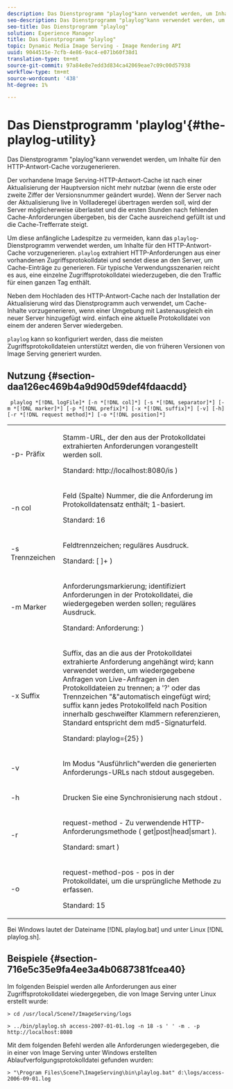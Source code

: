 ```yaml
---
description: Das Dienstprogramm "playlog"kann verwendet werden, um Inhalte für den HTTP-Antwort-Cache vorzugenerieren.
seo-description: Das Dienstprogramm "playlog"kann verwendet werden, um Inhalte für den HTTP-Antwort-Cache vorzugenerieren.
seo-title: Das Dienstprogramm "playlog"
solution: Experience Manager
title: Das Dienstprogramm "playlog"
topic: Dynamic Media Image Serving - Image Rendering API
uuid: 9044515e-7cfb-4e86-9ac4-e071b60f38d1
translation-type: tm+mt
source-git-commit: 97a84e8e7edd3d834ca42069eae7c09c00d57938
workflow-type: tm+mt
source-wordcount: '438'
ht-degree: 1%

---
```



# Das Dienstprogramm &#39;playlog&#39;{#the-playlog-utility}

Das Dienstprogramm &quot;playlog&quot;kann verwendet werden, um Inhalte für den HTTP-Antwort-Cache vorzugenerieren.

Der vorhandene Image Serving-HTTP-Antwort-Cache ist nach einer Aktualisierung der Hauptversion nicht mehr nutzbar (wenn die erste oder zweite Ziffer der Versionsnummer geändert wurde). Wenn der Server nach der Aktualisierung live in Vollladeregel übertragen werden soll, wird der Server möglicherweise überlastet und die ersten Stunden nach fehlenden Cache-Anforderungen übergeben, bis der Cache ausreichend gefüllt ist und die Cache-Trefferrate steigt.

Um diese anfängliche Ladespitze zu vermeiden, kann das `playlog`-Dienstprogramm verwendet werden, um Inhalte für den HTTP-Antwort-Cache vorzugenerieren. `playlog` extrahiert HTTP-Anforderungen aus einer vorhandenen Zugriffsprotokolldatei und sendet diese an den Server, um Cache-Einträge zu generieren. Für typische Verwendungsszenarien reicht es aus, eine einzelne Zugriffsprotokolldatei wiederzugeben, die den Traffic für einen ganzen Tag enthält.

Neben dem Hochladen des HTTP-Antwort-Cache nach der Installation der Aktualisierung wird das Dienstprogramm auch verwendet, um Cache-Inhalte vorzugenerieren, wenn einer Umgebung mit Lastenausgleich ein neuer Server hinzugefügt wird. einfach eine aktuelle Protokolldatei von einem der anderen Server wiedergeben.

`playlog` kann so konfiguriert werden, dass die meisten Zugriffsprotokolldateien unterstützt werden, die von früheren Versionen von Image Serving generiert wurden.

## Nutzung {#section-daa126ec469b4a9d90d59def4fdaacdd}

` playlog *[!DNL logFile]* [-n *[!DNL col]*] [-s *[!DNL separator]*] [-m *[!DNL marker]*] [-p *[!DNL prefix]*] [-x *[!DNL suffix]*] [-v] [-h] [-r *[!DNL request method]*] [-o *[!DNL position]*]`

<table id="simpletable_39B9638BCB0F4244B5155C958C044C31"> 
 <tr class="strow"> 
  <td class="stentry"> <p> <span class="codeph"> -p- <span class="varname"> Präfix  </span> </span> </p> </td> 
  <td class="stentry"> <p>Stamm-URL, der den aus der Protokolldatei extrahierten Anforderungen vorangestellt werden soll. </p> <p>Standard: <span class="filepath"> http://localhost:8080/is </span>) </p> </td> 
 </tr> 
 <tr class="strow"> 
  <td class="stentry"> <p> <span class="codeph"> -n  <span class="varname"> col  </span> </span> </p> </td> 
  <td class="stentry"> <p>Feld (Spalte) Nummer, die die Anforderung im Protokolldatensatz enthält; 1-basiert. </p> <p>Standard: 16 </p> </td> 
 </tr> 
 <tr class="strow"> 
  <td class="stentry"> <p> <span class="codeph"> -s  <span class="varname"> Trennzeichen  </span> </span> </p> </td> 
  <td class="stentry"> <p>Feldtrennzeichen; reguläres Ausdruck. </p> <p>Standard: <span class="codeph"> [ ]+ </span>) </p> </td> 
 </tr> 
 <tr class="strow"> 
  <td class="stentry"> <p> <span class="codeph"> -m  <span class="varname"> Marker  </span> </span> </p> </td> 
  <td class="stentry"> <p>Anforderungsmarkierung; identifiziert Anforderungen in der Protokolldatei, die wiedergegeben werden sollen; reguläres Ausdruck. </p> <p>Standard: <span class="codeph"> Anforderung: </span>) </p> </td> 
 </tr> 
 <tr class="strow"> 
  <td class="stentry"> <p> <span class="codeph"> -x  <span class="varname"> Suffix  </span> </span> </p> </td> 
  <td class="stentry"> <p>Suffix, das an die aus der Protokolldatei extrahierte Anforderung angehängt wird; kann verwendet werden, um wiedergegebene Anfragen von Live-Anfragen in den Protokolldateien zu trennen; a '?' oder das Trennzeichen "&amp;"automatisch eingefügt wird; suffix kann jedes Protokollfeld nach Position innerhalb geschweifter Klammern referenzieren, Standard entspricht dem md5-Signaturfeld. </p> <p>Standard: <span class="codeph"> playlog={25} </span>) </p> </td> 
 </tr> 
 <tr class="strow"> 
  <td class="stentry"> <p> <span class="codeph"> -v </span> </p> </td> 
  <td class="stentry"> <p>Im Modus "Ausführlich"werden die generierten Anforderungs-URLs nach <span class="codeph"> stdout </span> ausgegeben. </p> </td> 
 </tr> 
 <tr class="strow"> 
  <td class="stentry"> <p> <span class="codeph"> -h </span> </p> </td> 
  <td class="stentry"> <p>Drucken Sie eine Synchronisierung nach <span class="codeph"> stdout </span>. </p> </td> 
 </tr> 
 <tr class="strow"> 
  <td class="stentry"> <p> <span class="codeph"> -r </span> </p> </td> 
  <td class="stentry"> <p>request-method - Zu verwendende HTTP-Anforderungsmethode ( <span class="codeph"> get|post|head|smart </span>). </p> <p>Standard: <span class="codeph"> smart </span>) </p> </td> 
 </tr> 
 <tr class="strow"> 
  <td class="stentry"> <p> <span class="codeph"> -o </span> </p> </td> 
  <td class="stentry"> <p>request-method-pos - pos in der Protokolldatei, um die ursprüngliche Methode zu erfassen. </p> <p>Standard: 15 </p> </td> 
 </tr> 
</table>

Bei Windows lautet der Dateiname [!DNL playlog.bat] und unter Linux [!DNL playlog.sh].

## Beispiele {#section-716e5c35e9fa4ee3a4b0687381fcea40}

Im folgenden Beispiel werden alle Anforderungen aus einer Zugriffsprotokolldatei wiedergegeben, die von Image Serving unter Linux erstellt wurde:

`> cd /usr/local/Scene7/ImageServing/logs`

`> ../bin/playlog.sh access-2007-01-01.log -n 18 -s ' ' -m . -p http://localhost:8080`

Mit dem folgenden Befehl werden alle Anforderungen wiedergegeben, die in einer von Image Serving unter Windows erstellten Ablaufverfolgungsprotokolldatei gefunden wurden:

`> "\Program Files\Scene7\ImageServing\bin\playlog.bat" d:\logs/access-2006-09-01.log`
